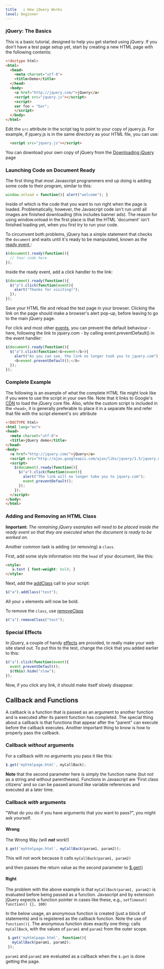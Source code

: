 ```yaml
---
title   : How jQuery Works
level: beginner
---
```

### jQuery: The Basics

This is a basic tutorial, designed to help you get started using jQuery. If you
don't have a test page setup yet, start by creating a new HTML page with the
following contents:
``` html
<!doctype html>
<html>
  <head>
    <meta charset="utf-8">
    <title>Demo</title>
  </head>
  <body>
    <a href="http://jquery.com/">jQuery</a>
    <script src="jquery.js"></script>
    <script>
    var foo = "bar";
    </script>
  </body>
</html>
```

Edit the `src` attribute in the script tag to point to your copy of jquery.js.
For example, if jquery.js is in the same directory as your HTML file, you
can use:
``` html
  <script src="jquery.js"></script>
```

You can download your own copy of jQuery from the [Downloading jQuery](../downloading-jquery/) page

### Launching Code on Document Ready
The first thing that most Javascript programmers end up doing is adding some code to their program, similar to this:
``` js
window.onload = function(){ alert("welcome"); }
```
Inside of which is the code that you want to run right when the page is loaded. Problematically, however, the Javascript code isn't run until all images are finished downloading (this includes banner ads). The reason for using window.onload in the first place is that the HTML 'document' isn't finished loading yet, when you first try to run your code.

To circumvent both problems, jQuery has a simple statement that checks the `document` and waits until it's ready to be manipulated, known as the [ ready event ](http://api.jquery.com/ready):

``` js
$(document).ready(function(){
  // Your code here
});
```

Inside the ready event, add a click handler to the link:

``` js
$(document).ready(function(){
  $("a").click(function(event){
    alert("Thanks for visiting!");
  });
});
```
Save your HTML file and reload the test page in your browser. Clicking the link on the page should make a browser's alert pop-up, before leaving to go to the main jQuery page.

For click and most other [events](http://api.jquery.com/category/events/), you can prevent the default behaviour - here, following the link to jquery.com - by calling event.preventDefault() in the event handler:

``` js
$(document).ready(function(){
  $("a").click(function(<b>event</b>){
    alert("As you can see, the link no longer took you to jquery.com");
    <b>event.preventDefault();</b>
  });
});
```

### Complete Example

The following is an example of what the complete HTML file might look like if
you were to use the script in your own file. Note that it links to Google's
[CDN](http://code.google.com/apis/libraries/) to load the jQuery core file.
Also, while the custom script is included in the `<head>`, it is generally
preferable to place it in a separate file and refer that file with the script
element's src attribute

``` html
<!DOCTYPE html>
<html lang="en">
<head>
  <meta charset="utf-8">
  <title>jQuery demo</title>
</head>
<body>
  <a href="http://jquery.com/">jQuery</a>
  <script src="http://ajax.googleapis.com/ajax/libs/jquery/1.5/jquery.min.js"></script>
  <script>
    $(document).ready(function(){
      $("a").click(function(event){
        alert("The link will no longer take you to jquery.com");
        event.preventDefault();
      });
    });
  </script>
</body>
</html>
```

### Adding and Removing an HTML Class

**Important:** *The remaining jQuery examples will need to be placed inside the ready event so that they are executed when the document is ready to be worked on.*

Another common task is adding (or removing) a `class`.

First, add some style information into the `head` of your document, like this:

``` html
<style>
   a.test { font-weight: bold; }
</style>
```

Next, add the [addClass](http://api.jquery.com/addClass) call to your script:

``` js
$("a").addClass("test");
```

All your `a` elements will now be bold.

To remove the `class`, use [removeClass](http://api.jquery.com/removeClass)

``` js
$("a").removeClass("test");
```

### Special Effects

In jQuery, a couple of handy [effects](http://api.jquery.com/category/effects/)
are provided, to really make your web site stand out. To put this to the test,
change the click that you added earlier to this:

``` js
$("a").click(function(event){
  event.preventDefault();
  $(this).hide("slow");
});
```

Now, if you click any link, it should make itself slowly disappear.

## Callback and Functions

A callback is a function that is passed as an argument to another function and
is executed after its parent function has completed. The special thing about a
callback is that functions that appear after the "parent" can execute before
the callback executes.  Another important thing to know is how to properly pass
the callback.

### Callback *without* arguments

For a callback with no arguments you pass it like this:

``` js
$.get('myhtmlpage.html', myCallBack);
```

**Note** that the second parameter here is simply the function name (but *not* as a string and without parentheses). Functions in Javascript are 'First class citizens' and so can be passed around like variable references and executed at a later time.

### Callback *with* arguments

"What do you do if you have arguments that you want to pass?", you might ask yourself.

#### Wrong
The Wrong Way (will ***not*** work!)

``` js
$.get('myhtmlpage.html', myCallBack(param1, param2));
```


This will not work because it calls `myCallBack(param1, param2)`


and then passes the return value as the second parameter to [$.get()](http://api.jquery.com/jQuery.get/)

#### Right

The problem with the above example is that `myCallBack(param1, param2)` is
evaluated before being passed as a function. Javascript and by extension jQuery
expects a function pointer in cases like these, e.g., `setTimeout( function() {}, 100)`

In the below usage, an anonymous function is created (just a block of
statements) and is registered as the callback function.  Note the use of
`function(){`.  The anonymous function does exactly one thing:  calls
`myCallBack`, with the values of `param1` and `param2` from the outer scope.

``` js
 $.get('myhtmlpage.html', function(){
   myCallBack(param1, param2);
 });
```

`param1` and `param2` are evaluated as a callback when the `$.get` is done getting the page.
